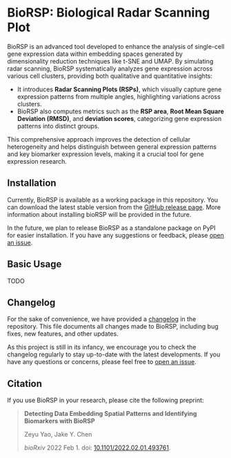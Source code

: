 # BioRSP: Biological Radar Scanning Plot

BioRSP is an advanced tool developed to enhance the analysis of single-cell gene expression data within embedding spaces generated by dimensionality reduction techniques like t-SNE and UMAP. By simulating radar scanning, BioRSP systematically analyzes gene expression across various cell clusters, providing both qualitative and quantitative insights:

- It introduces **Radar Scanning Plots (RSPs)**, which visually capture gene expression patterns from multiple angles, highlighting variations across clusters.
- BioRSP also computes metrics such as the **RSP area**, **Root Mean Square Deviation (RMSD)**, and **deviation scores**, categorizing gene expression patterns into distinct groups.

This comprehensive approach improves the detection of cellular heterogeneity and helps distinguish between general expression patterns and key biomarker expression levels, making it a crucial tool for gene expression research.

## Installation

Currently, BioRSP is available as a working package in this repository. You can download the latest stable version from the [GitHub release page](https://github.com/cytronicoder/biorsp/releases). More information about installing bioRSP will be provided in the future.

In the future, we plan to release BioRSP as a standalone package on PyPI for easier installation. If you have any suggestions or feedback, please [open an issue](https://github.com/cytronicoder/biorsp/issues).

## Basic Usage

TODO

## Changelog

For the sake of convenience, we have provided a [changelog](https://github.com/cytronicoder/biorsp/blob/master/CHANGELOG.md) in the repository. This file documents all changes made to BioRSP, including bug fixes, new features, and other updates.

As this project is still in its infancy, we encourage you to check the changelog regularly to stay up-to-date with the latest developments. If you have any questions or concerns, please feel free to [open an issue](https://github.com/cytronicoder/biorsp/issues).

## Citation

If you use BioRSP in your research, please cite the following preprint:

> **Detecting Data Embedding Spatial Patterns and Identifying Biomarkers with BioRSP**
>
> Zeyu Yao, Jake Y. Chen
>
> _bioRxiv_ 2022 Feb 1. doi: [10.1101/2022.02.01.493761](https://doi.org/10.1101/2022.02.01.493761).
